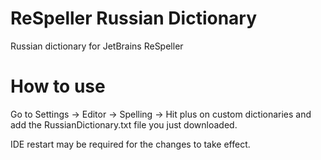 # ReSpeller Russian Dictionary
Russian dictionary for JetBrains ReSpeller

# How to use
Go to Settings -> Editor -> Spelling -> Hit plus on custom dictionaries and add the RussianDictionary.txt file you just downloaded.

IDE restart may be required for the changes to take effect.
